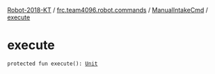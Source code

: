 [Robot-2018-KT](../../index.md) / [frc.team4096.robot.commands](../index.md) / [ManualIntakeCmd](index.md) / [execute](./execute.md)

# execute

`protected fun execute(): `[`Unit`](https://kotlinlang.org/api/latest/jvm/stdlib/kotlin/-unit/index.html)